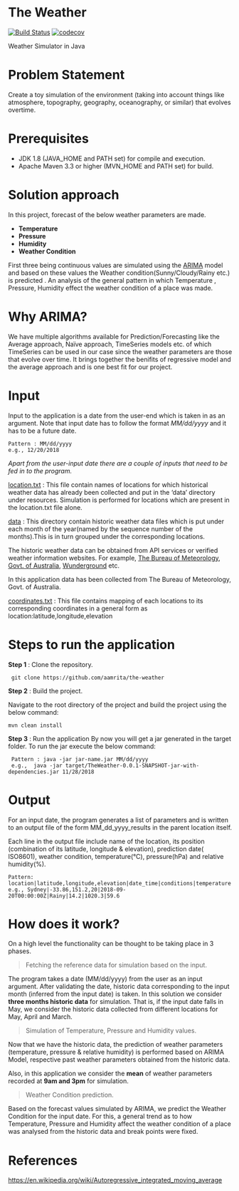 # The Weather

[![Build Status](https://travis-ci.org/aamrita/the-weather.svg?branch=master)](https://travis-ci.org/aamrita/the-weather)
[![codecov](https://codecov.io/gh/aamrita/the-weather/branch/master/graph/badge.svg)](https://codecov.io/gh/aamrita/the-weather)

Weather Simulator in Java

# Problem Statement
Create a toy simulation of the environment (taking into account things like atmosphere, topography, geography, oceanography, or similar) that evolves overtime.
# Prerequisites
- JDK 1.8 (JAVA_HOME and PATH set) for compile and execution.
- Apache Maven 3.3 or higher (MVN_HOME and PATH set) for build.

# Solution approach
In this project, forecast of the below weather parameters are made.
 - **Temperature**
 - **Pressure**
 - **Humidity**
 - **Weather Condition**

First three being continuous values are simulated using the [ARIMA](https://github.com/signaflo/java-timeseries/wiki/ARIMA-models) model  and based on these values the Weather condition(Sunny/Cloudy/Rainy etc.) is predicted . An analysis of the general pattern in which Temperature , Pressure, Humidity effect the weather condition of a place was made.

# Why ARIMA?
We have multiple algorithms available for Prediction/Forecasting like the Average approach, Naïve approach, TimeSeries models etc. of which TimeSeries can be used in our case since the weather parameters are those that evolve over time. 
It brings together the benifits of regressive model and the average approach and is one best fit for our project. 

# Input 
Input to the application is a date from the user-end which is taken in as an argument. Note that input date has to follow the format _MM/dd/yyyy_ and it has to be a future date.

    Pattern : MM/dd/yyyy
    e.g., 12/20/2018

_Apart from the user-input date there are a couple of inputs that need to be fed in to the program._

[location.txt](/src/main/resources/locations.txt) : This file contain names of locations for which historical weather data has already been collected and put in the ‘data’ directory under resources. Simulation is performed for locations which are present in the location.txt file alone.

[data](/src/main/resources/data) : This directory contain historic weather data files which is put under each month of the year(named by the sequence number of the months).This is in turn grouped under the corresponding locations.

The historic weather data can be obtained from API services or verified weather information websites. For example, [The Bureau of Meteorology, Govt. of Australia](http://www.bom.gov.au/climate/dwo/), [Wunderground](https://www.wunderground.com/) etc.

In this application data has been collected from The Bureau of Meteorology, Govt. of Australia.

[coordinates.txt](/src/main/resources/coordinates.txt)  : This file contains mapping of each  locations to its corresponding coordinates in a general form as location:latitude,longitude,elevation

# Steps to run the application
**Step 1** : Clone the repository.

     git clone https://github.com/aamrita/the-weather
     
**Step 2** : Build the project. 

Navigate to the root directory of the project and build the project using the below command:
      
    mvn clean install
**Step 3** : Run the application
By now you will get a jar generated in the target folder. To run the jar execute the below command:

     Pattern : java -jar jar-name.jar MM/dd/yyyy
     e.g.,  java -jar target/TheWeather-0.0.1-SNAPSHOT-jar-with-dependencies.jar 11/28/2018     

# Output
For an input date, the program generates a list of parameters and is written to an output file of the form MM_dd_yyyy_results in the parent location itself.
<elaborate>


Each line in the output file include name of the location, its position (combination of its latitude, longitude & elevation), prediction date( ISO8601), weather condition, temperature(°C), pressure(hPa) and relative humidity(%).

    Pattern: location|latitude,longitude,elevation|date_time|conditions|temperature|pressure|humidity
    e.g., Sydney|-33.86,151.2,20|2018-09-20T00:00:00Z|Rainy|14.2|1020.3|59.6


# How does it work?

On a high level the functionality can be thought to be taking place in 3 phases.

> Fetching the reference data for simulation based on the input.

The program takes a date (MM/dd/yyyy) from the user as an input argument. After validating the date, historic data corresponding to the input month (inferred from the input date) is taken. In this solution we consider **three months historic data** for simulation. That is, if the input date falls in May, we consider the historic data collected from different locations for May, April and March.

> Simulation of Temperature, Pressure and Humidity values.

Now that we have the historic data, the prediction of weather parameters (temperature, pressure & relative humidity) is performed based on ARIMA Model, respective past weather parameters obtained from the historic data.

Also, in this application we consider the **mean** of weather parameters recorded at **9am and 3pm** for simulation.


> Weather Condition prediction.

Based on the forecast values simulated by ARIMA, we predict the Weather Condition for the input date. For this, a general trend as to how Temperature, Pressure and Humidity affect the weather condition of a place was analysed from the historic data and break points were fixed.
 
# References
https://en.wikipedia.org/wiki/Autoregressive_integrated_moving_average


